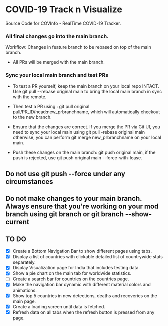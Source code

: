 # COVID-19 Track n Visualize
Source Code for COVInfo - RealTime COVID-19 Tracker. 

### All final changes go into the main branch. ### 
Workflow: Changes in feature branch to be rebased on top of the main branch. 
- All PRs will be merged with the main branch. 

### Sync your local main branch and test PRs ###
- To test a PR yourself, keep the main branch on your local repo INTACT. Use git pull --rebase original main to bring the local main branch in sync with the remote. 
- Then test a PR using : git pull original pull/PR_ID/head:new_prbranchname, which will automatically checkout to the new branch. 

- Ensure that the changes are correct. If you merge the PR via Git UI, you need to sync your local main using git pull -rebase original main otherwise, you can perform git merge new_prbranchname on your local main. 
- Push these changes on the main branch: git push original main, if the push is rejected, use git push original main --force-with-lease. 

## Do not use git push --force under any circumstances ##
## Do not make changes to your main branch. Always ensure that you're working on your mod branch using git branch or git branch --show-current ## 

## TO DO ## 
- [x] Create a Bottom Navigation Bar to show different pages using tabs. 
- [x] Display a list of countries with clickable detailed list of countrywide stats separately. 
- [x] Display Visualization page for India that includes testing data. 
- [x] Show a pie chart on the main tab for worldwide statistics. 
- [ ] Create a search bar for countries on the countries page. 
- [x] Make the navigation bar dynamic with different material colors and animations. 
- [x] Show top 5 countries in new detections, deaths and recoveries on the main page. 
- [x] Create a loading screen until data is fetched. 
- [x] Refresh data on all tabs when the refresh button is pressed from any page. 
